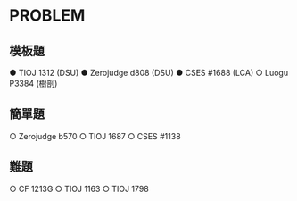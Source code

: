 # PROBLEM

## 模板題
● TIOJ 1312 (DSU)
● Zerojudge d808 (DSU)
● CSES #1688 (LCA)
○ Luogu P3384 (樹剖)
## 簡單題
○ Zerojudge b570
○ TIOJ 1687
○ CSES #1138
## 難題
○ CF 1213G
○ TIOJ 1163
○ TIOJ 1798
